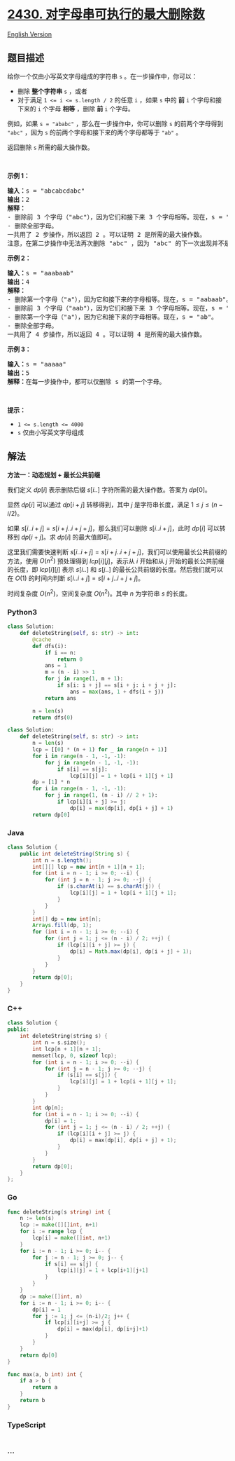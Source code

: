# [2430. 对字母串可执行的最大删除数](https://leetcode.cn/problems/maximum-deletions-on-a-string)

[English Version](/solution/2400-2499/2430.Maximum%20Deletions%20on%20a%20String/README_EN.md)

## 题目描述

<!-- 这里写题目描述 -->

<p>给你一个仅由小写英文字母组成的字符串 <code>s</code> 。在一步操作中，你可以：</p>

<ul>
	<li>删除 <strong>整个字符串</strong> <code>s</code> ，或者</li>
	<li>对于满足&nbsp;<code>1 &lt;= i &lt;= s.length / 2</code> 的任意 <code>i</code> ，如果 <code>s</code> 中的 <strong>前</strong> <code>i</code> 个字母和接下来的 <code>i</code> 个字母 <strong>相等</strong> ，删除 <strong>前</strong> <code>i</code> 个字母。</li>
</ul>

<p>例如，如果 <code>s = "ababc"</code> ，那么在一步操作中，你可以删除 <code>s</code> 的前两个字母得到 <code>"abc"</code> ，因为 <code>s</code> 的前两个字母和接下来的两个字母都等于 <code>"ab"</code> 。</p>

<p>返回删除 <code>s</code> 所需的最大操作数。</p>

<p>&nbsp;</p>

<p><strong>示例 1：</strong></p>

<pre>
<strong>输入：</strong>s = "abcabcdabc"
<strong>输出：</strong>2
<strong>解释：</strong>
- 删除前 3 个字母（"abc"），因为它们和接下来 3 个字母相等。现在，s = "abcdabc"。
- 删除全部字母。
一共用了 2 步操作，所以返回 2 。可以证明 2 是所需的最大操作数。
注意，在第二步操作中无法再次删除 "abc" ，因为 "abc" 的下一次出现并不是位于接下来的 3 个字母。
</pre>

<p><strong>示例 2：</strong></p>

<pre>
<strong>输入：</strong>s = "aaabaab"
<strong>输出：</strong>4
<strong>解释：</strong>
- 删除第一个字母（"a"），因为它和接下来的字母相等。现在，s = "aabaab"。
- 删除前 3 个字母（"aab"），因为它们和接下来 3 个字母相等。现在，s = "aab"。 
- 删除第一个字母（"a"），因为它和接下来的字母相等。现在，s = "ab"。
- 删除全部字母。
一共用了 4 步操作，所以返回 4 。可以证明 4 是所需的最大操作数。
</pre>

<p><strong>示例 3：</strong></p>

<pre>
<strong>输入：</strong>s = "aaaaa"
<strong>输出：</strong>5
<strong>解释：</strong>在每一步操作中，都可以仅删除 s 的第一个字母。
</pre>

<p>&nbsp;</p>

<p><strong>提示：</strong></p>

<ul>
	<li><code>1 &lt;= s.length &lt;= 4000</code></li>
	<li><code>s</code> 仅由小写英文字母组成</li>
</ul>

## 解法

<!-- 这里可写通用的实现逻辑 -->

**方法一：动态规划 + 最长公共前缀**

我们定义 $dp[i]$ 表示删除后缀 $s[i..]$ 字符所需的最大操作数。答案为 $dp[0]$。

显然 $dp[i]$ 可以通过 $dp[i+j]$ 转移得到，其中 $j$ 是字符串长度，满足 $1 \leq j \leq (n-i / 2)$。

如果 $s[i..i+j] = s[i+j..i+j+j]$，那么我们可以删除 $s[i..i+j]$，此时 $dp[i]$ 可以转移到 $dp[i+j]$。求 $dp[i]$ 的最大值即可。

这里我们需要快速判断 $s[i..i+j] = s[i+j..i+j+j]$，我们可以使用最长公共前缀的方法，使用 $O(n^2)$ 预处理得到 $lcp[i][j]$，表示从 $i$ 开始和从 $j$ 开始的最长公共前缀的长度，即 $lcp[i][j]$ 表示 $s[i..]$ 和 $s[j..]$ 的最长公共前缀的长度。然后我们就可以在 $O(1)$ 的时间内判断 $s[i..i+j] = s[i+j..i+j+j]$。

时间复杂度 $O(n^2)$，空间复杂度 $O(n^2)$。其中 $n$ 为字符串 $s$ 的长度。

<!-- tabs:start -->

### **Python3**

<!-- 这里可写当前语言的特殊实现逻辑 -->

```python
class Solution:
    def deleteString(self, s: str) -> int:
        @cache
        def dfs(i):
            if i == n:
                return 0
            ans = 1
            m = (n - i) >> 1
            for j in range(1, m + 1):
                if s[i: i + j] == s[i + j: i + j + j]:
                    ans = max(ans, 1 + dfs(i + j))
            return ans

        n = len(s)
        return dfs(0)
```

```python
class Solution:
    def deleteString(self, s: str) -> int:
        n = len(s)
        lcp = [[0] * (n + 1) for _ in range(n + 1)]
        for i in range(n - 1, -1, -1):
            for j in range(n - 1, -1, -1):
                if s[i] == s[j]:
                    lcp[i][j] = 1 + lcp[i + 1][j + 1]
        dp = [1] * n
        for i in range(n - 1, -1, -1):
            for j in range(1, (n - i) // 2 + 1):
                if lcp[i][i + j] >= j:
                    dp[i] = max(dp[i], dp[i + j] + 1)
        return dp[0]
```

### **Java**

<!-- 这里可写当前语言的特殊实现逻辑 -->

```java
class Solution {
    public int deleteString(String s) {
        int n = s.length();
        int[][] lcp = new int[n + 1][n + 1];
        for (int i = n - 1; i >= 0; --i) {
            for (int j = n - 1; j >= 0; --j) {
                if (s.charAt(i) == s.charAt(j)) {
                    lcp[i][j] = 1 + lcp[i + 1][j + 1];
                }
            }
        }
        int[] dp = new int[n];
        Arrays.fill(dp, 1);
        for (int i = n - 1; i >= 0; --i) {
            for (int j = 1; j <= (n - i) / 2; ++j) {
                if (lcp[i][i + j] >= j) {
                    dp[i] = Math.max(dp[i], dp[i + j] + 1);
                }
            }
        }
        return dp[0];
    }
}
```

### **C++**

```cpp
class Solution {
public:
    int deleteString(string s) {
        int n = s.size();
        int lcp[n + 1][n + 1];
        memset(lcp, 0, sizeof lcp);
        for (int i = n - 1; i >= 0; --i) {
            for (int j = n - 1; j >= 0; --j) {
                if (s[i] == s[j]) {
                    lcp[i][j] = 1 + lcp[i + 1][j + 1];
                }
            }
        }
        int dp[n];
        for (int i = n - 1; i >= 0; --i) {
            dp[i] = 1;
            for (int j = 1; j <= (n - i) / 2; ++j) {
                if (lcp[i][i + j] >= j) {
                    dp[i] = max(dp[i], dp[i + j] + 1);
                }
            }
        }
        return dp[0];
    }
};
```

### **Go**

```go
func deleteString(s string) int {
	n := len(s)
	lcp := make([][]int, n+1)
	for i := range lcp {
		lcp[i] = make([]int, n+1)
	}
	for i := n - 1; i >= 0; i-- {
		for j := n - 1; j >= 0; j-- {
			if s[i] == s[j] {
				lcp[i][j] = 1 + lcp[i+1][j+1]
			}
		}
	}
	dp := make([]int, n)
	for i := n - 1; i >= 0; i-- {
		dp[i] = 1
		for j := 1; j <= (n-i)/2; j++ {
			if lcp[i][i+j] >= j {
				dp[i] = max(dp[i], dp[i+j]+1)
			}
		}
	}
	return dp[0]
}

func max(a, b int) int {
	if a > b {
		return a
	}
	return b
}
```

### **TypeScript**

```ts

```

### **...**

```

```

<!-- tabs:end -->
